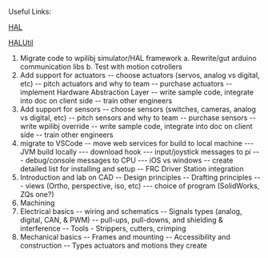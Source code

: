 Useful Links:

[HAL](https://first.wpi.edu/FRC/roborio/release/docs/cpp/annotated.html)

[HALUtil](https://first.wpi.edu/FRC/roborio/release/docs/java/edu/wpi/first/wpilibj/hal/HALUtil.html)

1. Migrate code to wpilibj simulator/HAL framework
  a. Rewrite/gut arduino communication libs
  b. Test with motion cotrollers
2. Add support for actuators
-- choose actuators (servos, analog vs digital, etc)
-- pitch actuators and why to team
-- purchase actuators
-- implement Hardware Abstraction Layer
-- write sample code, integrate into doc on client side
-- train other engineers
3. Add support for sensors
-- choose sensors (switches, cameras, analog vs digital, etc)
-- pitch sensors and why to team
-- purchase sensors
-- write wpilibj override
-- write sample code, integrate into doc on client side
-- train other engineers
4. migrate to VSCode
-- move web services for build to local machine
--- JVM build locally
--- download hook
--- input/joystick messages to pi
--- debug/console messages to CPU
--- iOS vs windows
-- create detailed list for installing and setup
-- FRC Driver Station integration
5. Introduction and lab on CAD
-- Design principles
-- Drafting principles
--- views (Ortho, perspective, iso, etc)
--- choice of program (SolidWorks, ZQs one?)
6. Machining
7. Electrical basics
-- wiring and schematics
-- Signals types (analog, digital, CAN, & PWM)
-- pull-ups, pull-downs, and shielding & interference
-- Tools - Strippers, cutters, crimping
8. Mechanical basics
-- Frames and mounting
-- Accessibility and construction
-- Types actuators and motions they create


